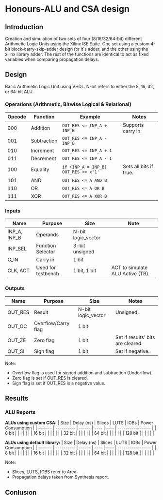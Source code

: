 # Honours-ALU and CSA design

## Introduction

Creation and simulation of two sets of four (8/16/32/64-bit) different Arithmetic Logic Units using the Xilinx ISE Suite. One set using a custom 4-bit block-carry-skip-adder design for it's adder, and the other using the xilinx library adder. The rest of the functions are identical to act as fixed variables when comparing propagation delays. 

## Design

Basic Arithmetic Logic Unit using VHDL. N-bit refers to either the 8, 16, 32, or 64-bit ALU.

### Operations (Arithmetic, Bitwise Logical & Relational)

| Opcode        | Function      | Example                               | Notes                  |
| ------------- | ------------- | ------------------------------------- | ---------------------- |
| 000           | Addition      | `OUT_RES <= INP_A + INP_B`            | Supports carry in.     |
| 001           | Subtraction   | `OUT_RES <= INP_A - INP_B`            |                        |
| 010           | Increment     | `OUT_RES <= INP_A + 1`                |                        |
| 011           | Decrement     | `OUT_RES <= INP_A - 1`                |                        |
| 100           | Equality      | `if (INP_A = INP_B) OUT_RES <= x'1'`  | Sets all bits if true. |
| 101           | AND           | `OUT_RES <= A AND B`                  |                        |
| 110           | OR            | `OUT_RES <= A OR B`                   |                        |
| 111           | XOR           | `OUT_RES <= A XOR B`                  |                        |

### Inputs

| Name          | Purpose            | Size               | Note                             |
| ------------- | ------------------ | ------------------ | -------------------------------- |
| INP_A, INP_B  | Operands           | N-bit logic_vector |                                  |
| INP_SEL       | Function Selector  | 3-bit unsigned     |                                  |
| C_IN          | Carry in           | 1 bit              |                                  |
| CLK, ACT      | Used for testbench | 1 bit, 1 bit       | ACT to simulate ALU Active (TB). | 

### Outputs

| Name    | Purpose             | Size                | Notes                             |
| ------- | ------------------- | ------------------- | --------------------------------- |
| OUT_RES | Result              | N-bit logic_vector  | Unsigned.                         |
| OUT_OC  | Overflow/Carry flag | 1 bit               |                                   |
| OUT_ZE  | Zero flag           | 1 bit               | Set if results' bits are cleared. |
| OUT_SI  | Sign flag           | 1 bit               | Set if negative.                  |

Note: 
* Overflow flag is used for signed addition and subtraction (Underflow).
* Zero flag is set if OUT_RES is cleared.
* Sign flag is set if OUT_RES is a negative value.

## Results

### ALU Reports

**ALUs using custom CSA:**
| Size    | Delay (ns) | Slices | LUTS | IOBs | Power Consumption |
| ------- | ---------- | ------ | ---- | ---- | ----------------- |
| 8 bit   |            |        |      |      |                   |
| 16 bit  |            |        |      |      |                   |
| 32 bit  |            |        |      |      |                   |
| 64 bit  |            |        |      |      |                   |
| 128 bit |            |        |      |      |                   |

**ALUs using default library:**
| Size    | Delay (ns) | Slices | LUTS | IOBs | Power Consumption |
| ------- | ---------- | ------ | ---- | ---- | ----------------- |
| 8 bit   |            |        |      |      |                   |
| 16 bit  |            |        |      |      |                   |
| 32 bit  |            |        |      |      |                   |
| 64 bit  |            |        |      |      |                   |
| 128 bit |            |        |      |      |                   |

Note: 
* Slices, LUTS, IOBS refer to Area.
* Propagation delays taken from Synthesis report.

## Conlusion


